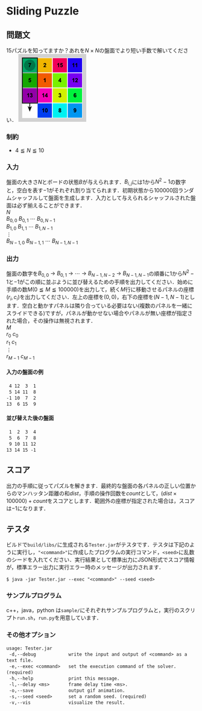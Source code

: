 # Sliding Puzzle

## 問題文
$15$パズルを知ってますか？あれを$N×N$の盤面でより短い手数で解いてください．
<img src="4x4.gif">

### 制約
- $4 \leqq N \leqq 10$

### 入力
盤面の大きさ$N$とボードの状態$B$が与えられます．$B_{i,j}$には$1$から$N^2-1$の数字と，空白を表す$-1$がそれぞれ割り当てられます．初期状態から$100000$回ランダムシャッフルして盤面を生成します．入力として与えられるシャッフルされた盤面は必ず揃えることができます．  
$N$  
$B_{0,0} \ B_{0,1} \ \cdots \ B_{0,N-1}$  
$B_{1,0} \ B_{1,1} \ \cdots \ B_{1,N-1}$  
$\vdots$  
$B_{N-1,0} \ B_{N-1,1} \ \cdots \ B_{N-1,N-1}$  

### 出力
盤面の数字を$B_{0,0} \ \rightarrow \ B_{0,1}  \ \rightarrow \ \cdots \ \rightarrow \ B_{N-1,N-2} \ \rightarrow \ B_{N-1,N-1}$の順番に$1$から$N^2-1$と$-1$がこの順に並ぶように並び替えるための手順を出力してください．始めに手順の数$M(0 \leqq M \leqq 100000)$を出力して，続く$M$行に移動させるパネルの座標$(r_{i},c_{i})$を出力してください．左上の座標を$(0,0)$，右下の座標を$(N-1,N-1)$とします．空白と動かすパネルは隣り合っている必要はない(複数のパネルを一緒にスライドできる)ですが，パネルが動かせない場合やパネルが無い座標が指定された場合，その操作は無視されます．  
$M$  
$r_{0} \ c_{0}$  
$r_{1} \ c_{1}$  
$\vdots$  
$r_{M - 1} \ c_{M - 1}$  

#### 入力の盤面の例
```
 4 12  3  1
 5 14 11  8
-1 10  7  2
13  6 15  9
```

#### 並び替えた後の盤面
```
 1  2  3  4
 5  6  7  8
 9 10 11 12
13 14 15 -1
```

## スコア
出力の手順に従ってパズルを解きます．最終的な盤面の各パネルの正しい位置からのマンハッタン距離の和$dist$，手順の操作回数を$count$として，$(dist × 100000) + count$をスコアとします．範囲外の座標が指定された場合は，スコアは$-1$になります．

## テスタ
ビルドで`build/libs/`に生成される`Tester.jar`がテスタです．テスタは下記のように実行し，`"<command>"`に作成したプログラムの実行コマンド，`<seed>`に乱数のシードを入れてください．実行結果として標準出力にJSON形式でスコア情報が，標準エラー出力に実行エラー時のメッセージが出力されます．
```
$ java -jar Tester.jar --exec "<command>" --seed <seed>
```
### サンプルプログラム
c++，java，python は`sample/`にそれぞれサンプルプログラムと，実行のスクリプト`run.sh`，`run.py`を用意しています．

### その他オプション
```
usage: Tester.jar
 -d,--debug            write the input and output of <command> as a text file.
 -e,--exec <command>   set the execution command of the solver. (required)
 -h,--help             print this message.
 -l,--delay <ms>       frame delay time <ms>.
 -o,--save             output gif animation.
 -s,--seed <seed>      set a random seed. (required)
 -v,--vis              visualize the result.
```
